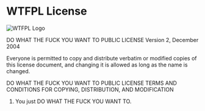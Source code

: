 # WTFPL License

![WTFPL Logo](http://www.wtfpl.net/wp-content/uploads/2012/12/wtfpl-badge-1.png)

DO WHAT THE FUCK YOU WANT TO PUBLIC LICENSE
Version 2, December 2004

Everyone is permitted to copy and distribute verbatim or modified copies of this license document, and changing it is allowed as long as the name is changed.

DO WHAT THE FUCK YOU WANT TO PUBLIC LICENSE
TERMS AND CONDITIONS FOR COPYING, DISTRIBUTION, AND MODIFICATION

1. You just DO WHAT THE FUCK YOU WANT TO.
